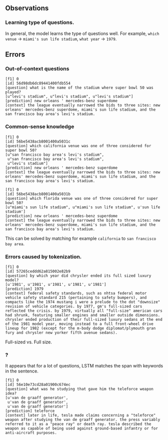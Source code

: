 ## Observations

### Learning type of questions.

In general, the model learns the type of questions well. For example, `which venue` -> `miami's sun life stadium`, `what year` -> `1979`.


## Errors

### Out-of-context questions

```
[f1] 0
[id] 56d98db6dc89441400fdb554
[question] what is the name of the stadium where super bowl 50 was played?
[u"levi's stadium", u"levi's stadium", u"levi's stadium"]
[prediction] new orleans ' mercedes-benz superdome
[context] the league eventually narrowed the bids to three sites: new orleans' mercedes-benz superdome, miami's sun life stadium, and the san francisco bay area's levi's stadium.
```

### Common-sense knowledge

```
[f1] 0
[id] 56be5438acb8001400a5031c
[question] which california venue was one of three considered for super bowl 50?
[u"san francisco bay area's levi's stadium",
 u"san francisco bay area's levi's stadium",
 u"levi's stadium"]
[prediction] new orleans ' mercedes-benz superdome
[context] the league eventually narrowed the bids to three sites: new orleans' mercedes-benz superdome, miami's sun life stadium, and the san francisco bay area's levi's stadium.
```

```
[f1] 0
[id] 56be5438acb8001400a5031b
[question] which florida venue was one of three considered for super bowl 50?
[u"miami's sun life stadium", u"miami's sun life stadium", u'sun life stadium']
[prediction] new orleans ' mercedes-benz superdome
[context] the league eventually narrowed the bids to three sites: new orleans' mercedes-benz superdome, miami's sun life stadium, and the san francisco bay area's levi's stadium.
```

This can be solved by matching for example `california` to `san francisco bay area`.

### Errors caused by tokenization.

```
[f1] 0
[id] 57265ceddd62a815002e82b9
[question] by which year did chrysler ended its full sized luxury model?
[u'1981', u'1981', u'1981', u'1981', u'1981']
[prediction] 1979
[context] federal safety standards, such as nhtsa federal motor vehicle safety standard 215 (pertaining to safety bumpers), and compacts like the 1974 mustang i were a prelude to the dot "downsize" revision of vehicle categories. by 1977, gm's full-sized cars reflected the crisis. by 1979, virtually all "full-size" american cars had shrunk, featuring smaller engines and smaller outside dimensions. chrysler ended production of their full-sized luxury sedans at the end of the 1981 model year, moving instead to a full front-wheel drive lineup for 1982 (except for the m-body dodge diplomat/plymouth gran fury and chrysler new yorker fifth avenue sedans).
```
Full-sized vs. Full size.

### ?

It appears that for a lot of questions, LSTM matches the span with keywords in the sentence.

```
[f1] 0
[id] 56e10e73cd28a01900c674ec
[question] what was he studying that gave him the teleforce weapon idea?
[u'van de graaff generator',
 u'van de graaff generator',
 u'van de graaff generator']
[prediction] teleforce
[context] later in life, tesla made claims concerning a "teleforce" weapon after studying the van de graaff generator. the press variably referred to it as a "peace ray" or death ray. tesla described the weapon as capable of being used against ground-based infantry or for anti-aircraft purposes.
```

